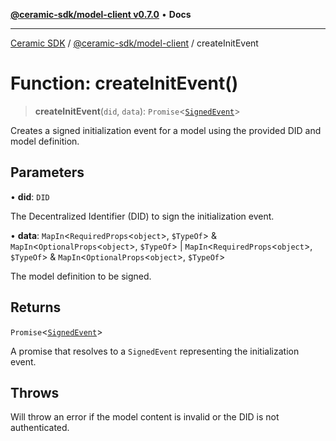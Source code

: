 [**@ceramic-sdk/model-client v0.7.0**](../README.md) • **Docs**

***

[Ceramic SDK](../../../README.md) / [@ceramic-sdk/model-client](../README.md) / createInitEvent

# Function: createInitEvent()

> **createInitEvent**(`did`, `data`): `Promise`\<[`SignedEvent`](../../events/type-aliases/SignedEvent.md)\>

Creates a signed initialization event for a model using the provided DID and model definition.

## Parameters

• **did**: `DID`

The Decentralized Identifier (DID) to sign the initialization event.

• **data**: `MapIn`\<`RequiredProps`\<`object`\>, `$TypeOf`\> & `MapIn`\<`OptionalProps`\<`object`\>, `$TypeOf`\> \| `MapIn`\<`RequiredProps`\<`object`\>, `$TypeOf`\> & `MapIn`\<`OptionalProps`\<`object`\>, `$TypeOf`\>

The model definition to be signed.

## Returns

`Promise`\<[`SignedEvent`](../../events/type-aliases/SignedEvent.md)\>

A promise that resolves to a `SignedEvent` representing the initialization event.

## Throws

Will throw an error if the model content is invalid or the DID is not authenticated.
